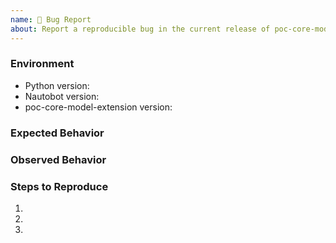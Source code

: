 ```yaml
---
name: 🐛 Bug Report
about: Report a reproducible bug in the current release of poc-core-model-extension
---
```


### Environment
* Python version:  <!-- Example: 3.11.4 -->
* Nautobot version:  <!-- Example: 2.0.0 -->
* poc-core-model-extension version:  <!-- Example: 1.0.0 -->

<!-- What did you expect to happen? -->
### Expected Behavior


<!-- What happened instead? -->
### Observed Behavior

<!--
    Describe in detail the exact steps that someone else can take to reproduce
    this bug using the current release.
-->
### Steps to Reproduce
1.
2.
3.
